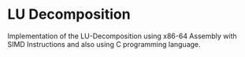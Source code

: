 # LU Decomposition
Implementation of the LU-Decomposition using x86-64 Assembly with SIMD Instructions and also using C programming language.

